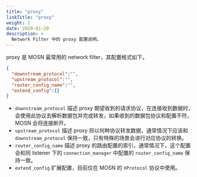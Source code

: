 ```yaml
---
title: "proxy"
linkTitle: "proxy"
weight: 1
date: 2020-01-20
description: >
  Network Filter 中的 proxy 配置说明。
---
```


proxy 是 MOSN 最常用的 network filter，其配置格式如下。

```json
{
  "downstream_protocol":"",
  "upstream_protocol":"",
  "router_config_name":"",
  "extend_config":{}
}
```

- `downstream_protocol` 描述 proxy 期望收到的请求协议，在连接收到数据时，会使用此协议去解析数据包并完成转发，如果收到的数据包协议和配置不符，MOSN 会将连接断开。
- `upstream_protocol` 描述 proxy 将以何种协议转发数据，通常情况下应该和`downstream_protocol` 保持一致，只有特殊的场景会进行对应协议的转换。
- `router_config_name` 描述 proxy 的路由配置的索引，通常情况下，这个配置会和同 listener 下的 `connection_manager` 中配置的 `router_config_name` 保持一致。
- `extend_config` 扩展配置，目前仅在 MOSN 的 `XProtocol` 协议中使用。